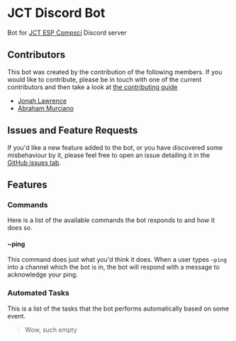 # JCT Discord Bot

Bot for [JCT ESP Compsci](https://discord.gg/rBsJ48Zz7q) Discord server

## Contributors

This bot was created by the contribution of the following members. If you would like to contribute, please be in touch with one of the current contributors and then take a look at [the contributing guide](https://github.com/DenverCoder1/jct-discord-bot/blob/main/Contibuting.md)

- [Jonah Lawrence](https://github.com/DenverCoder1)
- [Abraham Murciano](https://github.com/abrahammurciano)

## Issues and Feature Requests

If you'd like a new feature added to the bot, or you have discovered some misbehaviour by it, please feel free to open an issue detailing it in the [GitHub issues tab](https://https://github.com/DenverCoder1/jct-discord-bot/issues).

## Features

### Commands

Here is a list of the available commands the bot responds to and how it does so.

#### ~ping

This command does just what you'd think it does. When a user types `~ping` into a channel which the bot is in, the bot will respond with a message to acknowledge your ping.

### Automated Tasks

This is a list of the tasks that the bot performs automatically based on some event.

> Wow, such empty
